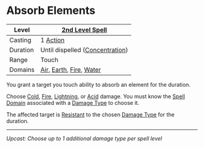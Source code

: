 # Absorb Elements

| Level    | [2nd Level Spell](2nd%20Level%20Spells.md)                                                                                                                   |
| -------- | ------------------------------------------------------------------------------------------------------------------------------------------------------------ |
| Casting  | 1 [Action](../../../../Game%20Procedures/Core%20Procedures/Action.md)                                                                                        |
| Duration | Until dispelled ([Concentration](../../Concentration.md))                                                                                                    |
| Range    | Touch                                                                                                                                                        |
| Domains  | [Air](../../Spell%20Domains/Air.md), [Earth](../../Spell%20Domains/Earth.md), [Fire](../../Spell%20Domains/Fire.md), [Water](../../Spell%20Domains/Water.md) |

You grant a target you touch ability to absorb an element for the duration.

Choose [Cold](../../../../Game%20Procedures/Combat/Damage%20Types/Cold.md), [Fire](../../../../Game%20Procedures/Combat/Damage%20Types/Fire.md), [Lightning](../../../../Game%20Procedures/Combat/Damage%20Types/Lightning.md), or [Acid](../../../../Game%20Procedures/Combat/Damage%20Types/Acid.md) damage. You must know the [Spell Domain](../../Spell%20Domains/{Spell%20Domains}.md) associated with a [Damage Type](../../../../Game%20Procedures/Combat/Damage%20Types/{Damage%20Types}.md) to choose it.

The affected target is [Resistant](../../../../Game%20Procedures/Conditions/Resistant.md) to the chosen [Damage Type](../../../../Game%20Procedures/Combat/Damage%20Types/{Damage%20Types}.md) for the duration.

---
*Upcast: Choose up to 1 additional damage type per spell level*
